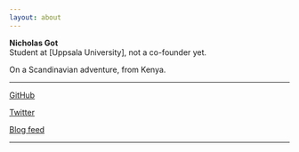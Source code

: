```yaml
---
layout: about
---
```


**Nicholas Got**<br />
Student at [Uppsala University], not a co-founder yet.

On a Scandinavian adventure, from Kenya.

---

<div class="links">
<a href="https://github.com/Tiglas" target="_blank">GitHub</a>

<a href="https://twitter.com/an_G0T" target="_blank">Twitter</a>

<a href="/feed.xml" target="_blank">Blog feed</a>
</div>

---
